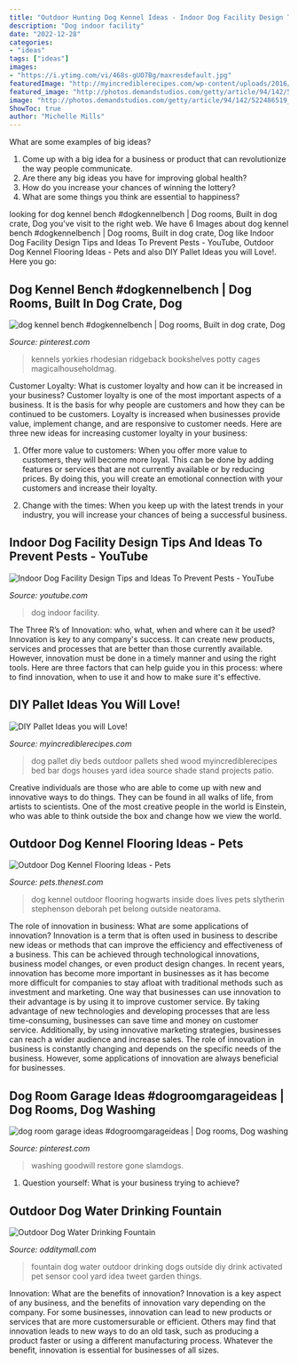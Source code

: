 ```yaml
---
title: "Outdoor Hunting Dog Kennel Ideas - Indoor Dog Facility Design Tips And Ideas To Prevent Pests"
description: "Dog indoor facility"
date: "2022-12-28"
categories:
- "ideas"
tags: ["ideas"]
images:
- "https://i.ytimg.com/vi/468s-gUO7Bg/maxresdefault.jpg"
featuredImage: "http://myincrediblerecipes.com/wp-content/uploads/2016/06/1-69.jpg"
featured_image: "http://photos.demandstudios.com/getty/article/94/142/522486519_XS.jpg"
image: "http://photos.demandstudios.com/getty/article/94/142/522486519_XS.jpg"
ShowToc: true
author: "Michelle Mills"
---
```



What are some examples of big ideas?
1. Come up with a big idea for a business or product that can revolutionize the way people communicate.
2. Are there any big ideas you have for improving global health?
3. How do you increase your chances of winning the lottery?
4. What are some things you think are essential to happiness?

	

		
looking for dog kennel bench #dogkennelbench | Dog rooms, Built in dog crate, Dog you've visit to the right web. We have 6 Images about dog kennel bench #dogkennelbench | Dog rooms, Built in dog crate, Dog like Indoor Dog Facility Design Tips and Ideas To Prevent Pests - YouTube, Outdoor Dog Kennel Flooring Ideas - Pets and also DIY Pallet Ideas you will Love!. Here you go:
		
    
## Dog Kennel Bench #dogkennelbench | Dog Rooms, Built In Dog Crate, Dog

<img loading=lazy src="https://i.pinimg.com/originals/18/c7/f9/18c7f9ccff10e17ab384a8a25d940be8.jpg" onerror="this.onerror=null;this.src='https://tse3.mm.bing.net/th?id=OIP.RAdnmWbrxmPJR3csb7UDxAHaJ1&amp;pid=15.1';" alt="dog kennel bench #dogkennelbench | Dog rooms, Built in dog crate, Dog">

_Source: pinterest.com_

>kennels yorkies rhodesian ridgeback bookshelves potty cages magicalhouseholdmag. 

	

Customer Loyalty: What is customer loyalty and how can it be increased in your business?
Customer loyalty is one of the most important aspects of a business. It is the basis for why people are customers and how they can be continued to be customers. Loyalty is increased when businesses provide value, implement change, and are responsive to customer needs. Here are three new ideas for increasing customer loyalty in your business:
1. Offer more value to customers: When you offer more value to customers, they will become more loyal. This can be done by adding features or services that are not currently available or by reducing prices. By doing this, you will create an emotional connection with your customers and increase their loyalty.

2. Change with the times: When you keep up with the latest trends in your industry, you will increase your chances of being a successful business.

    
## Indoor Dog Facility Design Tips And Ideas To Prevent Pests - YouTube

<img loading=lazy src="https://i.ytimg.com/vi/468s-gUO7Bg/maxresdefault.jpg" onerror="this.onerror=null;this.src='https://tse2.mm.bing.net/th?id=OIP.zqzJ_Ra9lWx0WG-fT2eZPgHaEK&amp;pid=15.1';" alt="Indoor Dog Facility Design Tips and Ideas To Prevent Pests - YouTube">

_Source: youtube.com_

>dog indoor facility. 

	

The Three R’s of Innovation: who, what, when and where can it be used?
Innovation is key to any company's success. It can create new products, services and processes that are better than those currently available. However, innovation must be done in a timely manner and using the right tools. Here are three factors that can help guide you in this process: where to find innovation, when to use it and how to make sure it's effective.

    
## DIY Pallet Ideas You Will Love!

<img loading=lazy src="http://myincrediblerecipes.com/wp-content/uploads/2016/06/1-69.jpg" onerror="this.onerror=null;this.src='https://tse3.mm.bing.net/th?id=OIP.cU0f1WJVPzJQDAZXFSkSyQHaIi&amp;pid=15.1';" alt="DIY Pallet Ideas you will Love!">

_Source: myincrediblerecipes.com_

>dog pallet diy beds outdoor pallets shed wood myincrediblerecipes bed bar dogs houses yard idea source shade stand projects patio. 

	

Creative individuals are those who are able to come up with new and innovative ways to do things. They can be found in all walks of life, from artists to scientists. One of the most creative people in the world is Einstein, who was able to think outside the box and change how we view the world.

    
## Outdoor Dog Kennel Flooring Ideas - Pets

<img loading=lazy src="http://photos.demandstudios.com/getty/article/94/142/522486519_XS.jpg" onerror="this.onerror=null;this.src='https://tse2.mm.bing.net/th?id=OIP.UxBdWXJCgGnvKkFxDGZNIQHaGU&amp;pid=15.1';" alt="Outdoor Dog Kennel Flooring Ideas - Pets">

_Source: pets.thenest.com_

>dog kennel outdoor flooring hogwarts inside does lives pets slytherin stephenson deborah pet belong outside neatorama. 

	

The role of innovation in business: What are some applications of innovation?
Innovation is a term that is often used in business to describe new ideas or methods that can improve the efficiency and effectiveness of a business. This can be achieved through technological innovations, business model changes, or even product design changes. In recent years, innovation has become more important in businesses as it has become more difficult for companies to stay afloat with traditional methods such as investment and marketing. One way that businesses can use innovation to their advantage is by using it to improve customer service. By taking advantage of new technologies and developing processes that are less time-consuming, businesses can save time and money on customer service. Additionally, by using innovative marketing strategies, businesses can reach a wider audience and increase sales. The role of innovation in business is constantly changing and depends on the specific needs of the business. However, some applications of innovation are always beneficial for businesses.

    
## Dog Room Garage Ideas #dogroomgarageideas | Dog Rooms, Dog Washing

<img loading=lazy src="https://i.pinimg.com/originals/3f/6c/d5/3f6cd536ce3fd0ba5541655e9c4474ae.jpg" onerror="this.onerror=null;this.src='https://tse3.mm.bing.net/th?id=OIP.K5-kMH-iXIzAWb_-GpN7JQHaJ4&amp;pid=15.1';" alt="dog room garage ideas #dogroomgarageideas | Dog rooms, Dog washing">

_Source: pinterest.com_

>washing goodwill restore gone slamdogs. 

	

1. Question yourself: What is your business trying to achieve? 

    
## Outdoor Dog Water Drinking Fountain

<img loading=lazy src="http://odditymall.com/includes/content/outdoor-dog-water-drinking-fountain-0.jpg" onerror="this.onerror=null;this.src='https://tse4.mm.bing.net/th?id=OIP.B3dd0-oCXlFmLdMUrhov9AHaHa&amp;pid=15.1';" alt="Outdoor Dog Water Drinking Fountain">

_Source: odditymall.com_

>fountain dog water outdoor drinking dogs outside diy drink activated pet sensor cool yard idea tweet garden things. 

	

Innovation: What are the benefits of innovation?
Innovation is a key aspect of any business, and the benefits of innovation vary depending on the company. For some businesses, innovation can lead to new products or services that are more customersurable or efficient. Others may find that innovation leads to new ways to do an old task, such as producing a product faster or using a different manufacturing process. Whatever the benefit, innovation is essential for businesses of all sizes.

